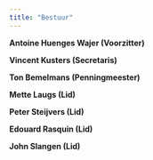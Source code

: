 ```yaml
---
title: "Bestuur"
---
```


**Antoine Huenges Wajer (Voorzitter)**

**Vincent Kusters (Secretaris)**

**Ton Bemelmans (Penningmeester)**

**Mette Laugs (Lid)**

**Peter Steijvers (Lid)**

**Edouard Rasquin (Lid)**

**John Slangen (Lid)**


